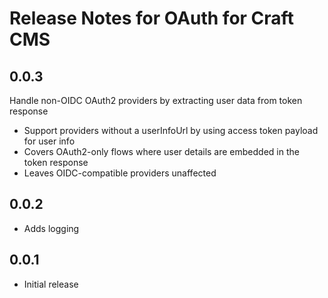 # Release Notes for OAuth for Craft CMS

## 0.0.3

Handle non-OIDC OAuth2 providers by extracting user data from token response
- Support providers without a userInfoUrl by using access token payload for user info
- Covers OAuth2-only flows where user details are embedded in the token response
- Leaves OIDC-compatible providers unaffected

## 0.0.2
- Adds logging

## 0.0.1
- Initial release
